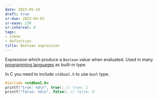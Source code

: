 ```yaml
---
date: 2023-05-24
draft: true
sr-due: 2023-04-01
sr-ease: 270
sr-interval: 4
tags:
- inbox
- definition
title: Boolean expression
---
```

   
Expression which produce a `Boolean` value when evaluated. Used in many   
[programming languages](./programming%20language.md) as built-in type.   
   
In C you need to include `stdbool.h` to use `bool` type.   
   
```c
#include <stdbool.h>
printf("true: %d\n", true); // true: 1
printf("false: %d\n", false); // false: 0
```
